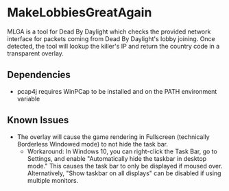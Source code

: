 # MakeLobbiesGreatAgain
MLGA is a tool for Dead By Daylight which checks the provided network interface for packets coming from Dead By Daylight's lobby joining. 
Once detected, the tool will lookup the killer's IP and return the country code in a transparent overlay.

## Dependencies
* pcap4j requires WinPCap to be installed and on the PATH environment variable

## Known Issues
* The overlay will cause the game rendering in Fullscreen (technically Borderless Windowed mode) to not hide the task bar.
	- Workaround: In Windows 10, you can right-click the Task Bar, go to Settings, and enable "Automatically hide the taskbar in desktop mode."
				  This causes the task bar to only be displayed if moused over.
				  Alternatively, "Show taskbar on all displays" can be disabled if using multiple monitors.